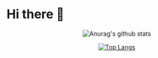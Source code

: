 # Hi there 👋
<div align="center">


<!--
**Soruss/Soruss** is a ✨ _special_ ✨ repository because its `README.md` (this file) appears on your GitHub profile.

Here are some ideas to get you started:

- 🔭 I’m currently working on ...
- 🌱 I’m currently learning ...
- 👯 I’m looking to collaborate on ...
- 🤔 I’m looking for help with ...
- 💬 Ask me about ...
- 📫 How to reach me: ...
- 😄 Pronouns: ...
- ⚡ Fun fact: ...
-->

![Anurag's github stats](https://github-readme-stats.vercel.app/api?username=soruss&show_icons=true&theme=radical)

[![Top Langs](https://github-readme-stats.vercel.app/api/top-langs/?username=soruss&show_icons=true&theme=radical)](https://github.com/anuraghazra/github-readme-stats)
</div>
